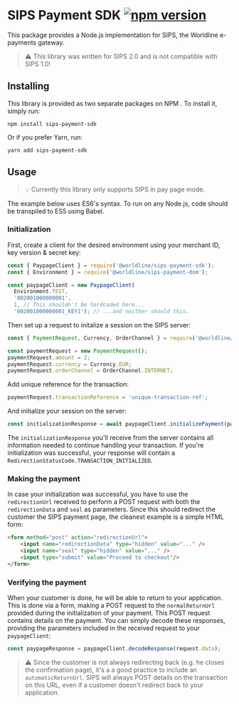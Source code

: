 # SIPS Payment SDK [![npm version](https://img.shields.io/npm/v/@worldline/sips-payment-sdk.svg)](https://www.npmjs.com/package/@worldline/sips-payment-sdk)
This package provides a Node.js implementation for SIPS, the Worldline e-payments gateway.

> :warning: This library was written for SIPS 2.0 and is not compatible with SIPS 1.0!

## Installing

This library is provided as two separate packages on NPM . To install it, simply run:
```shell
npm install sips-payment-sdk
```

Or if you prefer Yarn, run:
```shell
yarn add sips-payment-sdk
```


## Usage
> :bulb: Currently this library only supports SIPS in pay page mode.

The example below uses ES6's syntax. To run on any Node.js, code should be transpiled to ES5 using Babel.

### Initialization
First, create a client for the desired environment using your merchant ID, key version & secret key:
```js
const { PaypageClient } = require('@worldline/sips-payment-sdk');
const { Environment } = require('@worldline/sips-payment-dom');

const paypageClient = new PaypageClient(
  Environment.TEST,
  '002001000000001',
  1, // This shouldn't be hardcoded here...
  '002001000000001_KEY1'); // ...and neither should this.
```

Then set up a request to initalize a session on the SIPS server:

```js
const { PaymentRequest, Currency, OrderChannel } = require('@worldline/sips-payment-dom');

const paymentRequest = new PaymentRequest();
paymentRequest.amount = 2;
paymentRequest.currency = Currency.EUR;
paymentRequest.orderChannel = OrderChannel.INTERNET;
```
Add unique reference for the transaction:

```js
paymentRequest.transactionReference = 'unique-transaction-ref';
```

And initialize your session on the server:
```js
const initializationResponse = await paypageClient.initializePayment(paymentRequest);
```

The `initializationResponse` you'll receive from the server contains all information needed to continue
handling your transaction. If you're initialization was successful, your response will contain a
`RedirectionStatusCode.TRANSACTION_INITIALIZED`.

### Making the payment
In case your initialization was successful, you have to use the `redirectionUrl` received to perform a POST request
with both the `redirectionData` and `seal` as parameters. Since this should redirect the customer the SIPS
payment page, the cleanest example is a simple HTML form:

```html
<form method="post" action="redirectionUrl">
    <input name="redirectionData" type="hidden" value="..." />
    <input name="seal" type="hidden" value="..." />
    <input type="submit" value="Proceed to checkout"/>
</form>
```

### Verifying the payment
When your customer is done, he will be able to return to your application. This is done
via a form, making a POST request to the `normalReturnUrl` provided during the initialization of your payment.
This POST request contains details on the payment. You can simply decode these responses, providing the parameters included in the received request to your `paypageClient`:

```js
const paypageResponse = paypageClient.decodeResponse(request.data);
```

> :warning: Since the customer is not always redirecting back (e.g. he closes the confirmation page), it's a
a good practice to include an `automaticReturnUrl`. SIPS will always POST details on the transaction on this URL,
even if a customer doesn't redirect back to your application.
